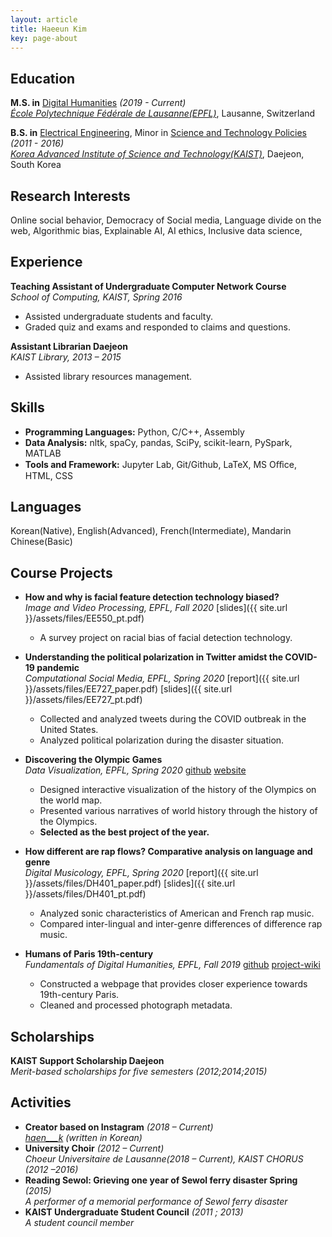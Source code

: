 ```yaml
---
layout: article
title: Haeeun Kim
key: page-about
---
```



## Education
**M.S. in** [Digital Humanities](https://www.epfl.ch/schools/cdh/education-2/dh-master/) _(2019 - Current)_ <br/>
[*École Polytechnique Fédérale de Lausanne(EPFL)*](https://www.epfl.ch/en/), Lausanne, Switzerland

**B.S. in** [Electrical Engineering](https://ee.kaist.ac.kr/en/), Minor in [Science and Technology Policies](https://stp.kaist.ac.kr) _(2011 - 2016)_ <br/>
[*Korea Advanced Institute of Science and Technology(KAIST)*](https://www.kaist.ac.kr/en/), Daejeon, South Korea



## Research Interests

Online social behavior, Democracy of Social media, Language divide on the web, Algorithmic bias, Explainable AI, AI ethics, Inclusive data science,


## Experience

**Teaching Assistant of Undergraduate Computer Network Course** <br/>
*School of Computing, KAIST, Spring 2016*

- Assisted undergraduate students and faculty.
- Graded quiz and exams and responded to claims and questions.

**Assistant Librarian Daejeon** <br/>
*KAIST Library, 2013 – 2015*
- Assisted library resources management.

## Skills

- **Programming Languages:** Python, C/C++, Assembly
- **Data Analysis:** nltk, spaCy, pandas, SciPy, scikit-learn, PySpark, MATLAB
- **Tools and Framework:** Jupyter Lab, Git/Github, LaTeX, MS Oﬀice, HTML, CSS

## Languages

Korean(Native), English(Advanced), French(Intermediate), Mandarin Chinese(Basic)

## Course Projects

+ **How and why is facial feature detection technology biased?** <br/>
_Image and Video Processing, EPFL, Fall 2020_ [slides]({{ site.url }}/assets/files/EE550_pt.pdf)
  - A survey project on racial bias of facial detection technology.

+ **Understanding the political polarization in Twitter amidst the COVID-19 pandemic** <br/>
_Computational Social Media, EPFL, Spring 2020_ [report]({{ site.url }}/assets/files/EE727_paper.pdf) [slides]({{ site.url }}/assets/files/EE727_pt.pdf)
  - Collected and analyzed tweets during the COVID outbreak in the United States.
  - Analyzed political polarization during the disaster situation.

+ **Discovering the Olympic Games** <br/>
_Data Visualization, EPFL, Spring 2020_ [github](https://github.com/com-480-data-visualization/com-480-project-knn-viz) [website](https://com-480-data-visualization.github.io/com-480-project-knn-viz/website/map.html)
  - Designed interactive visualization of the history of the Olympics on the world map.
  - Presented various narratives of world history through the history of the Olympics.
  - **Selected as the best project of the year.**

+ **How different are rap flows? Comparative analysis on language and genre** <br/>
_Digital Musicology, EPFL, Spring 2020_ [report]({{ site.url }}/assets/files/DH401_paper.pdf) [slides]({{ site.url }}/assets/files/DH401_pt.pdf)
  - Analyzed sonic characteristics of American and French rap music.
  - Compared inter-lingual and inter-genre differences of difference rap music.

+ **Humans of Paris 19th-century** <br/>
_Fundamentals of Digital Humanities, EPFL, Fall 2019_ [github](https://github.com/liabifano/humans-of-paris-1900) [project-wiki](http://fdh.epfl.ch/index.php/Sketch_of_Humans_of_Paris_1900)

  - Constructed a webpage that provides closer experience towards 19th-century Paris.
  - Cleaned and processed photograph metadata.

## Scholarships

**KAIST Support Scholarship Daejeon**<br/>
_Merit-based scholarships for five semesters (2012;2014;2015)_

## Activities

- **Creator based on Instagram** _(2018 – Current)_ <br/>
    _[haen___k](https://www.instagram.com/haen___k) (written in Korean)_
- **University Choir** _(2012 – Current)_ <br/>
    _Choeur Universitaire de Lausanne(2018 – Current), KAIST CHORUS (2012 –2016)_
- **Reading Sewol: Grieving one year of Sewol ferry disaster Spring** _(2015)_ <br/>
    _A performer of a memorial performance of Sewol ferry disaster_
- **KAIST Undergraduate Student Council** _(2011 ; 2013)_ <br/>
    _A student council member_









